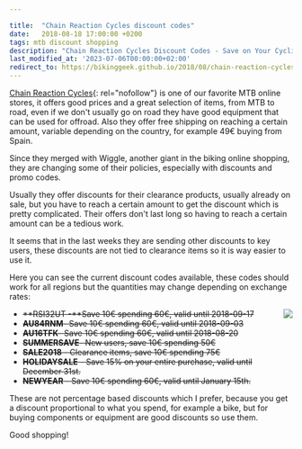```yaml
---

title:  "Chain Reaction Cycles discount codes"
date:   2018-08-18 17:00:00 +0200
tags: mtb discount shopping
description: "Chain Reaction Cycles Discount Codes - Save on Your Cycling Gear - Get exclusive discount codes for Chain Reaction Cycles to save money on cycling purchases."
last_modified_at: '2023-07-06T00:00:00+02:00'
redirect_to: https://bikinggeek.github.io/2018/08/chain-reaction-cycles-discount-codes.html
---
```


[Chain Reaction Cycles](https://www.awin1.com/awclick.php?gid=329899&mid=10467&awinaffid=364849&linkid=2100772&clickref=){: rel="nofollow"} is one of our favorite MTB online stores, it offers good prices and a great selection of items, from MTB to road, even if we don't usually go on road they have good equipment that can be used for offroad. Also they offer free shipping on reaching a certain amount, variable depending on the country, for example 49€ buying from Spain.

Since they merged with Wiggle, another giant in the biking online shopping, they are changing some of their policies, especially with discounts and promo codes.

Usually they offer discounts for their clearance products, usually already on sale, but you have to reach a certain amount to get the discount which is pretty complicated. Their offers don't last long so having to reach a certain amount can be a tedious work.

It seems that in the last weeks they are sending other discounts to key users, these discounts are not tied to clearance items so it is way easier to use it.

Here you can see the current discount codes available, these codes should work for all regions but the quantities may change depending on exchange rates:

<a rel="nofollow" href='https://www.awin1.com/awclick.php?gid=329899&mid=10467&awinaffid=364849&linkid=2100772&clickref='><img style="float: right;" src="https://i.imgur.com/9wi2CCmm.jpg"></a>

- ~~**RSI32UT -**Save 10€ spending 60€, valid until 2018-09-17~~
- ~~**AU84RNM**- Save 10€ spending 60€, valid until 2018-09-03~~
- ~~**AU16TFK**- Save 10€ spending 60€, valid until 2018-08-20~~
- ~~**SUMMERSAVE**- New users, save 10€ spending 50€~~
- ~~**SALE2018** - Clearance items, save 10€ spending 75€~~
- ~~**HOLIDAYSALE** - Save 15% on your entire purchase, valid until December 31st.~~
- ~~**NEWYEAR** - Save 10€ spending 60€, valid until January 15th.~~

These are not percentage based discounts which I prefer, because you get a discount proportional to what you spend, for example a bike, but for buying components or equipment are good discounts so use them.

Good shopping!
